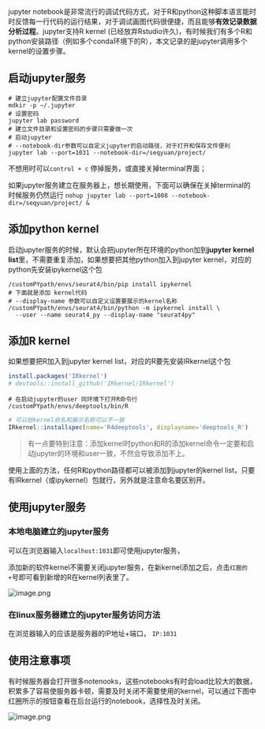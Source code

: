jupyter notebook是非常流行的调试代码方式，对于R和python这种脚本语言能时时反馈每一行代码的运行结果，对于调试画图代码很便捷，而且能够**有效记录数据分析过程**。jupyter支持R kernel (已经放弃Rstudio许久)，有时候我们有多个R和python安装路径（例如多个conda环境下的R），本文记录的是jupyter调用多个kernel的设置步骤。

## 启动jupyter服务

```Shell
# 建立jupyter配置文件目录
mdkir -p ~/.jupyter
# 设置密码
jupyter lab password
# 建立文件目录和设置密码的步骤只需要做一次
# 启动jupyter
# --notebook-dir参数可以自定义jupyter的启动路径，对于打开和保存文件便利
jupyter lab --port=1031 --notebook-dir=/seqyuan/project/
```


不想用时可以`control + c` 停掉服务，或直接关掉terminal界面；

如果jupyter服务建立在服务器上，想长期使用，下面可以确保在关掉terminal的时候服务仍然运行 `nohup jupyter lab --port=1008 --notebook-dir=/seqyuan/project/ &`

## 添加python kernel

启动jupyter服务的时候，默认会把jupyter所在环境的python加到**jupyter kernel list**里，不需要重复添加，如果想要把其他python加入到jupyter kernel，对应的python先安装ipykernel这个包

```Shell
/customPYpath/envs/seurat4/bin/pip install ipykernel
# 下面就是添加 kernel代码
# --display-name 参数可以自定义设置要展示的kernel名称
/customPYpath/envs/seurat4/bin/python -m ipykernel install \
  --user --name seurat4_py --display-name "seurat4py"
```


## 添加R kernel

如果想要把R加入到jupyter kernel list，对应的R要先安装IRkernel这个包

```R
install.packages('IRkernel')
# devtools::install_github('IRkernel/IRkernel')
```


```Shell
# 在启动jupyter的user 同环境下打开R命令行
/customPYpath/envs/deeptools/bin/R
```


```R
# 可以给kernel命名和展示名称可以不一致
IRkernel::installspec(name='R4deeptools', displayname='deeptools_R')
```


> 有一点要特别注意：添加kernel时python和R的添加kernel命令一定要和启动jupyter的环境和user一致，不然会导致添加不上。

使用上面的方法，任何R和python路径都可以被添加到jupyter的kernel list，只要有IRkernel（或ipykernel）包就行，另外就是注意命名要区别开。

## 使用jupyter服务

### **本地电脑建立的jupyter服务**

可以在浏览器输入`localhost:1031`即可使用jupyter服务，

添加新的软件kernel不需要关闭jupyter服务，在新kernel添加之后，点击`红圈的+`号即可看到新增的R在kernel列表里了。

![image.png](https://tc-cdn.flowus.cn/oss/9c28db19-18e9-49fe-bb73-a59230613a19/image.png?time=1729129500&token=edccc657350b669d19615ddf1c8c2ae0b6a5f7a2c2d3673b9351bd15d2091baa&role=free)

### **在linux服务器建立的jupyter服务访问方法**

在浏览器输入的应该是服务器的IP地址+端口， `IP:1031`

## 使用注意事项

有时候服务器会打开很多notenooks，这些notebooks有时会load比较大的数据，积累多了容易使服务器卡顿，需要及时关闭不需要使用的kernel，可以通过下图中红圈所示的按钮查看在后台运行的notebook，选择性及时关闭。

![image.png](https://tc-cdn.flowus.cn/oss/add3fa61-e5ee-4c17-9e5a-f13e179aa42d/image.png?time=1729129500&token=9c9208cb793f48106084c9084808f2a2e5f015edfb8dc4234d98b83dc2cb8c31&role=free)




